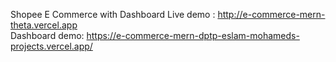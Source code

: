Shopee E Commerce with Dashboard
Live demo : http://e-commerce-mern-theta.vercel.app <br>
Dashboard demo: https://e-commerce-mern-dptp-eslam-mohameds-projects.vercel.app/ 

